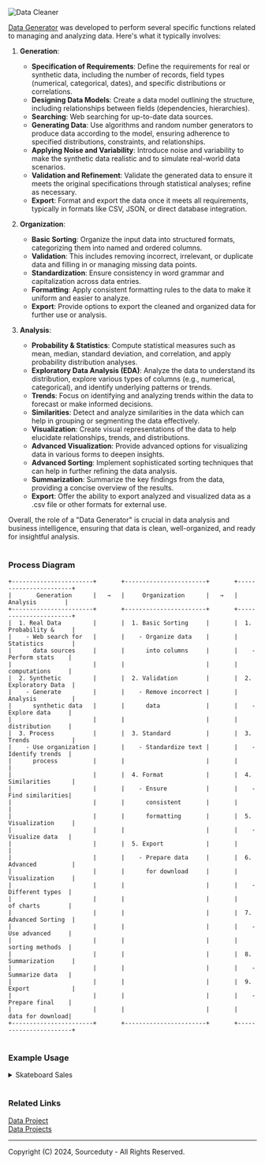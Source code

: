 ![Data Cleaner](https://github.com/sourceduty/Data_Cleaner/assets/123030236/33477d90-704b-4a06-b07b-5af08bb642f4)

[Data Generator](https://chat.openai.com/g/g-z6S0qcei3-data-generator) was developed to perform several specific functions related to managing and analyzing data. Here's what it typically involves:

1. **Generation**:
   
   - **Specification of Requirements**: Define the requirements for real or synthetic data, including the number of records, field types (numerical, categorical, dates), and specific distributions or correlations.
   - **Designing Data Models**: Create a data model outlining the structure, including relationships between fields (dependencies, hierarchies).
   - **Searching**: Web searching for up-to-date data sources.
   - **Generating Data**: Use algorithms and random number generators to produce data according to the model, ensuring adherence to specified distributions, constraints, and relationships.
   - **Applying Noise and Variability**: Introduce noise and variability to make the synthetic data realistic and to simulate real-world data scenarios.
   - **Validation and Refinement**: Validate the generated data to ensure it meets the original specifications through statistical analyses; refine as necessary.
   - **Export**: Format and export the data once it meets all requirements, typically in formats like CSV, JSON, or direct database integration.


2. **Organization**:
   - **Basic Sorting**: Organize the input data into structured formats, categorizing them into named and ordered columns.
   - **Validation**: This includes removing incorrect, irrelevant, or duplicate data and filling in or managing missing data points.
   - **Standardization**: Ensure consistency in word grammar and capitalization across data entries.
   - **Formatting**: Apply consistent formatting rules to the data to make it uniform and easier to analyze.
   - **Export**: Provide options to export the cleaned and organized data for further use or analysis.

3. **Analysis**:
   - **Probability & Statistics**: Compute statistical measures such as mean, median, standard deviation, and correlation, and apply probability distribution analyses.
   - **Exploratory Data Analysis (EDA)**: Analyze the data to understand its distribution, explore various types of columns (e.g., numerical, categorical), and identify underlying patterns or trends.
   - **Trends**: Focus on identifying and analyzing trends within the data to forecast or make informed decisions.
   - **Similarities**: Detect and analyze similarities in the data which can help in grouping or segmenting the data effectively.
   - **Visualization**: Create visual representations of the data to help elucidate relationships, trends, and distributions.
   - **Advanced Visualization**: Provide advanced options for visualizing data in various forms to deepen insights.
   - **Advanced Sorting**: Implement sophisticated sorting techniques that can help in further refining the data analysis.
   - **Summarization**: Summarize the key findings from the data, providing a concise overview of the results.
   - **Export**: Offer the ability to export analyzed and visualized data as a .csv file or other formats for external use.

Overall, the role of a "Data Generator" is crucial in data analysis and business intelligence, ensuring that data is clean, well-organized, and ready for insightful analysis.

#
### Process Diagram

```
+-----------------------+       +-----------------------+       +-----------------------+
|       Generation      |   →   |     Organization      |   →   |       Analysis        |
+-----------------------+       +-----------------------+       +-----------------------+
|  1. Real Data         |       |  1. Basic Sorting     |       |  1. Probability &     |
|    - Web search for   |       |    - Organize data    |       |     Statistics        |
|      data sources     |       |      into columns     |       |    - Perform stats    |
|                       |       |                       |       |      computations     |
|  2. Synthetic         |       |  2. Validation        |       |  2. Exploratory Data  |
|    - Generate         |       |    - Remove incorrect |       |     Analysis          |
|      synthetic data   |       |      data             |       |    - Explore data     |
|                       |       |                       |       |      distribution     |
|  3. Process           |       |  3. Standard          |       |  3. Trends            |
|    - Use organization |       |    - Standardize text |       |    - Identify trends  |
|      process          |       |                       |       |                       |
|                       |       |  4. Format            |       |  4. Similarities      |
|                       |       |    - Ensure           |       |    - Find similarities|
|                       |       |      consistent       |       |                       |
|                       |       |      formatting       |       |  5. Visualization     |
|                       |       |                       |       |    - Visualize data   |
|                       |       |  5. Export            |       |                       |
|                       |       |    - Prepare data     |       |  6. Advanced          |
|                       |       |      for download     |       |     Visualization     |
|                       |       |                       |       |    - Different types  |
|                       |       |                       |       |      of charts        |
|                       |       |                       |       |  7. Advanced Sorting  |
|                       |       |                       |       |    - Use advanced     |
|                       |       |                       |       |      sorting methods  |
|                       |       |                       |       |  8. Summarization     |
|                       |       |                       |       |    - Summarize data   |
|                       |       |                       |       |  9. Export            |
|                       |       |                       |       |    - Prepare final    |
|                       |       |                       |       |      data for download|
+-----------------------+       +-----------------------+       +-----------------------+                      
```

#
### Example Usage

<details><summary>Skateboard Sales</summary>
<br>

[Skateboard_Market_Data.csv](https://github.com/sourceduty/Data_Generator/files/15119031/Skateboard_Market_Data.csv)

The global skateboard market was valued at approximately USD 3.6 billion in 2023 and is expected to experience sustained growth due to the increasing popularity of skateboarding among the youth, who view it not only as a physical activity but also as a form of artistic expression and social connection​ (dataintelo)​. The market is projected to grow from USD 2.83 billion in 2023 to USD 4.16 billion by 2031, with a compound annual growth rate (CAGR) of 4.38%​ (skyquestt)​.

North America holds a significant share of the skateboard market, driven by a strong skateboarding culture and high market awareness. In Europe, the market is also expanding, supported by the rise of skateboarding influencers and events​ (grandviewresearch)​. The Asia Pacific region is expected to register the fastest growth, thanks to increasing awareness of outdoor sports and rising health concerns related to obesity and physical inactivity among children​ (grandviewresearch)​.

Key factors contributing to market growth include technological innovations in skateboard design, such as the introduction of electric skateboards and smart skateboards equipped with IoT technology. There is also a growing emphasis on eco-friendly materials and practices in the manufacturing of skateboards​ (Cognitive Market Research)​.

![Skateboard_Market_Growth](https://github.com/sourceduty/Data_Generator/assets/123030236/56248b4a-870e-49c6-ab85-6628118a2f60)

![Skateboard_Market_Share](https://github.com/sourceduty/Data_Generator/assets/123030236/6ad08385-d43d-425c-81c5-81ef90297795)

<br>    
</details>

#
### Related Links

[Data Project](https://chat.openai.com/g/g-Rwc3ikNU7-data-project)
<br>
[Data Projects](https://github.com/sourceduty/Data_Projects)

***
Copyright (C) 2024, Sourceduty - All Rights Reserved.
